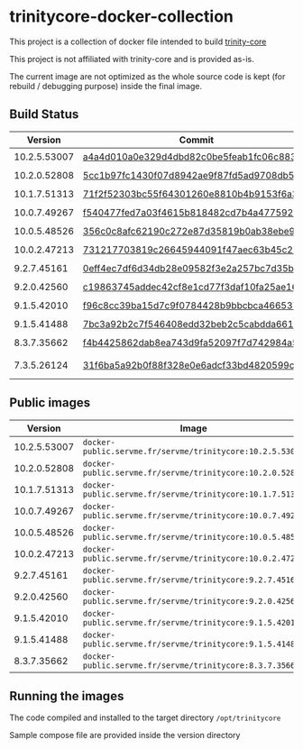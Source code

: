 trinitycore-docker-collection
=============================

This project is a collection of docker file intended to build [trinity-core](https://github.com/TrinityCore/TrinityCore)

This project is not affiliated with trinity-core and is provided as-is.

The current image are not optimized as the whole source code is kept (for rebuild / debugging purpose) inside the final image.

Build Status
-------

| Version      | Commit                                                                                                                               | Build | Remarks       |
|--------------|--------------------------------------------------------------------------------------------------------------------------------------|:-----:|---------------|
| 10.2.5.53007 | [a4a4d010a0e329d4dbd82c0be5feab1fc06c8834](https://github.com/TrinityCore/TrinityCore/tree/a4a4d010a0e329d4dbd82c0be5feab1fc06c8834) |  ✔️    |               |
| 10.2.0.52808 | [5cc1b97fc1430f07d8942ae9f87fd5ad9708db59](https://github.com/TrinityCore/TrinityCore/tree/5cc1b97fc1430f07d8942ae9f87fd5ad9708db59) |  ✔️    |               |
| 10.1.7.51313 | [71f2f52303bc55f64301260e8810b4b9153f6a37](https://github.com/TrinityCore/TrinityCore/tree/71f2f52303bc55f64301260e8810b4b9153f6a37) |  ✔️    |               |
| 10.0.7.49267 | [f540477fed7a03f4615b818482cd7b4a47759222](https://github.com/TrinityCore/TrinityCore/tree/f540477fed7a03f4615b818482cd7b4a47759222) |  ✔️    |               |
| 10.0.5.48526 | [356c0c8afc62190c272e87d35819b0ab38ebe96f](https://github.com/TrinityCore/TrinityCore/tree/356c0c8afc62190c272e87d35819b0ab38ebe96f) |  ✔️    |               |
| 10.0.2.47213 | [731217703819c26645944091f47aec63b45c25d4](https://github.com/TrinityCore/TrinityCore/tree/731217703819c26645944091f47aec63b45c25d4) |  ✔️    |               |
| 9.2.7.45161  | [0eff4ec7df6d34db28e09582f3e2a257bc7d35b0](https://github.com/TrinityCore/TrinityCore/tree/0eff4ec7df6d34db28e09582f3e2a257bc7d35b0) |  ✔️    |               |
| 9.2.0.42560  | [c19863745addec42cf8e1cd77f3daf10fa25ae16](https://github.com/TrinityCore/TrinityCore/tree/c19863745addec42cf8e1cd77f3daf10fa25ae16) |  ✔️    |               |
| 9.1.5.42010  | [f96c8cc39ba15d7c9f0784428b9bbcbca4665370](https://github.com/TrinityCore/TrinityCore/tree/f96c8cc39ba15d7c9f0784428b9bbcbca4665370) |  ✔️    |               |
| 9.1.5.41488  | [7bc3a92b2c7f546408edd32beb2c5cabdda6616b](https://github.com/TrinityCore/TrinityCore/tree/7bc3a92b2c7f546408edd32beb2c5cabdda6616b) |  ✔️    |               |
| 8.3.7.35662  | [f4b4425862dab8ea743d9fa52097f7d742984a59](https://github.com/TrinityCore/TrinityCore/tree/f4b4425862dab8ea743d9fa52097f7d742984a59) |  ✔️    |               |
| 7.3.5.26124  | [31f6ba5a92b0f88f328e0e6adcf33bd4820599c2](https://github.com/TrinityCore/TrinityCore/tree/31f6ba5a92b0f88f328e0e6adcf33bd4820599c2) |  ❌️   | Openssl Error |

Public images
--------------

| Version       |  Image                                                    |
| ------------- |  -------------------------------------------------------- |
| 10.2.5.53007  | `docker-public.servme.fr/servme/trinitycore:10.2.5.53007` |
| 10.2.0.52808  | `docker-public.servme.fr/servme/trinitycore:10.2.0.52808` |
| 10.1.7.51313  | `docker-public.servme.fr/servme/trinitycore:10.1.7.51313` |
| 10.0.7.49267  | `docker-public.servme.fr/servme/trinitycore:10.0.7.49267` |
| 10.0.5.48526  | `docker-public.servme.fr/servme/trinitycore:10.0.5.48526` |
| 10.0.2.47213  | `docker-public.servme.fr/servme/trinitycore:10.0.2.47213` |
| 9.2.7.45161   | `docker-public.servme.fr/servme/trinitycore:9.2.7.45161`  |
| 9.2.0.42560   | `docker-public.servme.fr/servme/trinitycore:9.2.0.42560`  |
| 9.1.5.42010   | `docker-public.servme.fr/servme/trinitycore:9.1.5.42010`  |
| 9.1.5.41488   | `docker-public.servme.fr/servme/trinitycore:9.1.5.41488`  |
| 8.3.7.35662   | `docker-public.servme.fr/servme/trinitycore:8.3.7.35662`  |

Running the images
-------------------

The code compiled and installed to the target directory `/opt/trinitycore`

Sample compose file are provided inside the version directory
